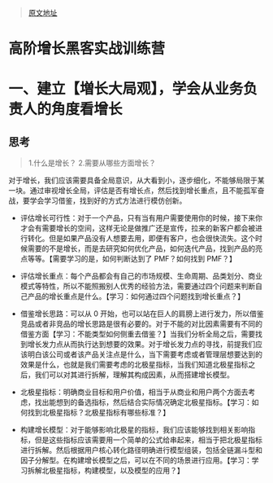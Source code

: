 > [原文地址](https://doc.weixin.qq.com/doc/w3_AJcAvgapACcLVauzm0jRuW0Udx780?scode=ALQAZQf1AAkMN1gIOwAJcAvgapACc)

# 高阶增长黑客实战训练营

# 一、建立【増长大局观】，学会从业务负责人的角度看增长

## 思考

> 1.什么是增长？ 2.需要从哪些方面增长？

对于增长，我们应该需要具备全局意识，从大看到小，逐步细化，不能够局限于某一块。通过审视增长全局，评估是否有增长点，然后找到增长重点，且不能孤军奋战，要学会学习借鉴，找到好的方式方法进行模仿创新。

- 评估增长可行性：对于一个产品，只有当有用户需要使用你的时候，接下来你才会有需要增长的空间，这样无论是做推广还是宣传，拉来的新客户都会被进行转化。但是如果产品没有人想要去用，即便有客户，也会很快流失。这个时候需要的不是增长，而是去研究如何优化产品，如何迭代产品，找到产品的亮点等等。【需要学习的是，如何判断达到了 PMF？如何找到 PMF？】

- 评估增长重点：每个产品都会有自己的市场规模、生命周期、品类划分、商业模式等特性，所以不能照搬别人优秀的经验方法，需要通过四个问题来判断自己产品的增长重点是什么。【学习：如何通过四个问题找到增长重点？】

- 借鉴增长思路：可以从 0 开始，也可以站在巨人的肩膀上进行发力，所以借鉴竞品或者非竞品的增长思路是很有必要的。对于不能的对比因素需要有不同的借鉴方面【学习：不能类型如何侧重去借鉴？】当我们分析全局之后，需要找到增长发力点从而执行达到想要的效果。对于增长发力点的寻找，前提我们应该明白该公司或者该产品关注点是什么，当下需要考虑或者管理层想要达到的效果是什么，也就是我们需要考虑的北极星指标，当我们知道北极星指标之后，我们可以对其进行拆解，理解其构成因素，从而搭建增长模型。

- 北极星指标：明确商业目标和用户价值，相当于从商业和用户两个方面去考虑，找出能想到的备选指标，然后结合实际情况确定北极星指标。【学习：如何找到北极星指标？北极星指标有哪些标准？】

- 构建增长模型：对于能够影响北极星的指标，我们应该能够找到相关影响指标，但是这些指标应该需要用一个简单的公式给串起来，相当于把北极星指标进行拆解。然后根据用户核心转化路径明确进行模型组装，包括全链漏斗型和因子分解型。在构建增长模型之后，可以在不同的场景进行应用。【学习：学习拆解北极星指标，构建模型，以及模型的应用？】
